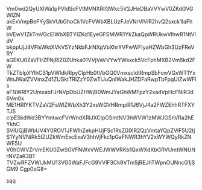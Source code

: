 Vm0wd2QyUXlWa1pPVldScFVtMVNXRll3Wkc5V2JHeDBaVVYwV0ZKdGVGWlZN
akExVmpBeFYySkVUbGhoCk1VcFVWbXBLUzFJeVNrVlViR2hvQ2sxck1IaFhW
bVEwV1ZkTmVGcElWbXBTYlZKd1EyeGFSMWR1YkZkaQpWRUkwVlhwR1NtVldV
bkppUjJ4VFlsWktXVkV5YzNkbFJrNXpVbXhrYVFwWFIyaHZWbGh3UzFReVRY
aGEKU0ZaVFlrZFNjRlZ0ZUhka01VVjVaVVYwYWsxck5VcFphMXB2Vm5kd2FW
TkZTblpXYlhCS1pVWldkRlpyClpHb0tVbGQ0VmxscldtRmpSbFowVGxWT1Yx
WnJWalZVVmxZd1ZUSktTRlZzY0ZwTlJuQnlWakJHZDFaRwpTbFpqUlZwWFls
aFNWRlY2UmxabFJrNVpDbUZHWjB0WmJYaGhWMFpzY2xadVpHcFNiR3d6Vm0x
ME1HRlYKTVZaV2FsWlZWbXh3Y2xsWGVHRmpiR1J6VjJ4a2FWZEhhRTFXYTJS
clpESkdWd3BYYmtwcFVrWndXRlJXClpGSmtNV3hWVW1zMWJGSnVRa2hEYkhC
SVlUQjBWbUV4Y0ROV1JFWlhZekpHUjFSc1RsZGlXR2QzVmtaYQpZVlF5U2tj
S1YyNVNiRk5IZUZkWmExcExaV3hhVjFkc1pGaFNWR3hYV2xWYWQyRkZNWE5U
V0hCWVZrVmEKU0ZwSGVFNWxVWEJWWVRKb1QxWXdXbGRVUmtWNUNrNVZaR3BT
TVZwRFZVWlJkMU13VG5WaFJFcG9VVlF3Ck9VTm5jREJhTWpnOUNncG1jSGM9
Cgp0eG8=

sqq